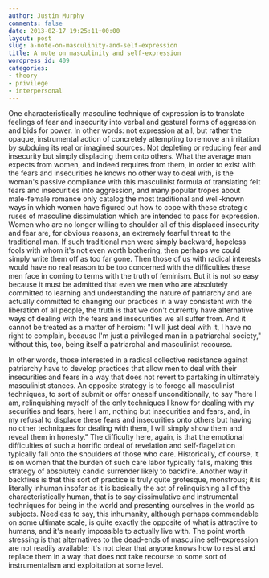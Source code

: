 ```yaml
---
author: Justin Murphy
comments: false
date: 2013-02-17 19:25:11+00:00
layout: post
slug: a-note-on-masculinity-and-self-expression
title: A note on masculinity and self-expression
wordpress_id: 409
categories:
- theory
- privilege
- interpersonal
---
```


One characteristically masculine technique of expression is to translate feelings of fear and insecurity into verbal and gestural forms of aggression and bids for power. In other words: not expression at all, but rather the opaque, instrumental action of concretely attempting to remove an irritation by subduing its real or imagined sources. Not depleting or reducing fear and insecurity but simply displacing them onto others. What the average man expects from women, and indeed requires from them, in order to exist with the fears and insecurities he knows no other way to deal with, is the woman's passive compliance with this masculinist formula of translating felt fears and insecurities into aggression, and many popular tropes about male-female romance only catalog the most traditional and well-known ways in which women have figured out how to cope with these strategic ruses of masculine dissimulation which are intended to pass for expression. Women who are no longer willing to shoulder all of this displaced insecurity and fear are, for obvious reasons, an extremely fearful threat to the traditional man. If such traditional men were simply backward, hopeless fools with whom it's not even worth bothering, then perhaps we could simply write them off as too far gone. Then those of us with radical interests would have no real reason to be too concerned with the difficulties these men face in coming to terms with the truth of feminism. But it is not so easy because it must be admitted that even we men who are absolutely committed to learning and understanding the nature of patriarchy and are actually committed to changing our practices in a way consistent with the liberation of all people, the truth is that we don't currently have alternative ways of dealing with the fears and insecurities we all suffer from. And it cannot be treated as a matter of heroism: "I will just deal with it, I have no right to complain, because I'm just a privileged man in a patriarchal society," without this, too, being itself a patriarchal and masculinist recourse.

In other words, those interested in a radical collective resistance against patriarchy have to develop practices that allow men to deal with their insecurities and fears in a way that does not revert to partaking in ultimately masculinist stances. An opposite strategy is to forego all masculinist techniques, to sort of submit or offer oneself unconditionally, to say "here I am, relinquishing myself of the only techniques I know for dealing with my securities and fears, here I am, nothing but insecurities and fears, and, in my refusal to displace these fears and insecurities onto others but having no other techniques for dealing with them, I will simply show them and reveal them in honesty." The difficulty here, again, is that the emotional difficulties of such a horrific ordeal of revelation and self-flagellation typically fall onto the shoulders of those who care. Historically, of course, it is on women that the burden of such care labor typically falls, making this strategy of absolutely candid surrender likely to backfire. Another way it backfires is that this sort of practice is truly quite grotesque, monstrous; it is literally inhuman insofar as it is basically the act of relinquishing all of the characteristically human, that is to say dissimulative and instrumental techniques for being in the world and presenting ourselves in the world as subjects. Needless to say, this inhumanity, although perhaps commendable on some ultimate scale, is quite exactly the opposite of what is attractive to humans, and it's nearly impossible to actually live with. The point worth stressing is that alternatives to the dead-ends of masculine self-expression are not readily available; it's not clear that anyone knows how to resist and replace them in a way that does not take recourse to some sort of instrumentalism and exploitation at some level.